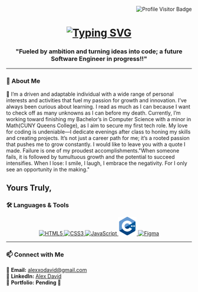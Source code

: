 <!-- Visitor Badge -->
<p align="right">
  <img src="https://visitor-badge.laobi.icu/badge?page_id=alexxodavid.alexxodavid" alt="Profile Visitor Badge">
</p>

<h1 align="center">
  <a href="https://git.io/typing-svg">
    <img src="https://readme-typing-svg.herokuapp.com?font=Hack&duration=4000&pause=500&color=36BCF7&center=true&vCenter=true&width=435&lines=Sugar+Honey+and+Ice+Tea!!+It+works!!+;Ummmm...I'm+Alex+David+%F0%9F%AB%A1;Welcome+to+the+beginning+of+my+story" alt="Typing SVG">
  </a>
</h1>

<!-- Short Bio -->
<h3 align="center">"Fueled by ambition and turning ideas into code; a future Software Engineer in progress!!"</h3>

---

### 🚀 About Me  
🌱 I’m a driven and adaptable individual with a wide range of personal interests and activities that fuel my passion for growth and innovation. I’ve always been curious about learning. I read as much as I can because I want to check off as many unknowns as I can before my death. Currently, I’m working toward finishing my Bachelor’s in Computer Science with a minor in Math(CUNY Queens College), as I aim to secure my first tech role. My love for coding is undeniable—I dedicate evenings after class to honing my skills and creating projects. It’s not just a career path for me; it’s a rooted passion that pushes me to grow constantly. I would like to leave you with a quote I made. Failure is one of my proudest accomplishments."When someone fails, it is followed by tumultuous growth and the potential to succeed intensifies. When I lose: I smile, I laugh, I embrace the negativity. For I only see an opportunity in the making."

Yours Truly,
---

### 🛠 Languages & Tools  

<p align="center">
  <a href="https://www.w3.org/html/" target="_blank" rel="noreferrer">
    <img src="https://cdn.jsdelivr.net/gh/devicons/devicon/icons/html5/html5-original.svg" alt="HTML5" width="50" height="50">
  </a>
  <a href="https://www.w3schools.com/css/" target="_blank" rel="noreferrer">
    <img src="https://cdn.jsdelivr.net/gh/devicons/devicon/icons/css3/css3-original.svg" alt="CSS3" width="50" height="50">
  </a>
  <a href="https://developer.mozilla.org/en-US/docs/Web/JavaScript" target="_blank" rel="noreferrer">
    <img src="https://cdn.jsdelivr.net/gh/devicons/devicon/icons/javascript/javascript-original.svg" alt="JavaScript" width="50" height="50">
  </a>
  <a href="https://www.cplusplus.com/" target="_blank" rel="noreferrer">
    <img src="https://raw.githubusercontent.com/devicons/devicon/master/icons/cplusplus/cplusplus-original.svg" alt="C++" width="50" height="50">
  </a>
  <a href="https://www.figma.com/" target="_blank" rel="noreferrer">
    <img src="https://cdn.jsdelivr.net/gh/devicons/devicon/icons/figma/figma-original.svg" alt="Figma" width="50" height="50">
  </a>
</p>

---

### 📫 Connect with Me  
📧 **Email:** [alexxodavid@gmail.com](mailto:alexxodavid@gmail.com)  
💼 **LinkedIn:** [Alex David](https://www.linkedin.com/in/alexxodavid)  
📂 **Portfolio:** **Pending 🚧**  
